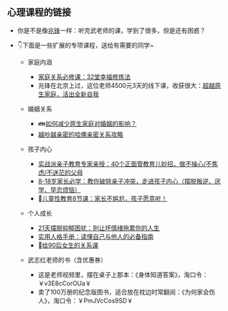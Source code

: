 ## 心理课程的链接

- 你是不是像[兆锋](https://mp.weixin.qq.com/s/lfTqnFUWldEm9e4HvMmdxQ)一样：听完武老师的课，学到了很多，但是还有困惑？

- 👇下面是一些扩展的专项课程，送给有需要的同学~

  - 家庭内涵
    - [家庭关系必修课：32堂幸福修炼法](http://www.urlort.cn/2VSYDc)
    - 兆锋在北京上过，这位老师4500元3天的线下课，收获很大：[超越原生家庭，活出全新自我](http://www.urlort.cn/2VT445)

  - 婚姻关系
    - 👪[如何减少原生家庭对婚姻的影响？](http://www.urlort.cn/2VSYW3)
    - [越吵越亲密的哈佛亲密关系攻略](http://www.urlort.cn/2VSZD6)

  - 孩子内心
    - [实战派亲子教育专家亲授：40个正面管教育儿妙招，做不操心/不焦虑/不迷茫的父母](http://www.urlort.cn/2VT4t0)
    - [8-18岁家长必学：教你破除亲子冲突，走进孩子内心（摆脱叛逆、厌学、早恋烦恼）](http://www.urlort.cn/2VT3Ka)
    - 💖[儿童性教育8节课：家长不尴尬，孩子愿意听！](http://www.urlort.cn/2VT4D9)

  - 个人成长
    - [21天摆脱抑郁困扰：别让坏情绪拖累你的人生](http://www.urlort.cn/2VSXI9)
    - [实用人格手册：读懂自己与他人的必备指南](http://www.urlort.cn/2VT0wc)
    - 🍭[给90后女生的关系课](http://www.urlort.cn/2VT6gc)


  - 武志红老师的书（含优惠券）
    - 这是老师视频里，摆在桌子上那本：《身体知道答案》，淘口令：￥v3E8cCorOUa￥
    - 卖了100万册的纪念版图书，适合放在枕边时常翻阅：《为何家会伤人》，淘口令：￥PmJVcCos9SD￥ 
